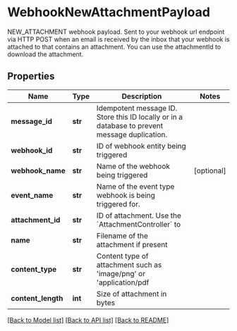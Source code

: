 # WebhookNewAttachmentPayload

NEW_ATTACHMENT webhook payload. Sent to your webhook url endpoint via HTTP POST when an email is received by the inbox that your webhook is attached to that contains an attachment. You can use the attachmentId to download the attachment.
## Properties
Name | Type | Description | Notes
------------ | ------------- | ------------- | -------------
**message_id** | **str** | Idempotent message ID. Store this ID locally or in a database to prevent message duplication. | 
**webhook_id** | **str** | ID of webhook entity being triggered | 
**webhook_name** | **str** | Name of the webhook being triggered | [optional] 
**event_name** | **str** | Name of the event type webhook is being triggered for. | 
**attachment_id** | **str** | ID of attachment. Use the &#x60;AttachmentController&#x60; to | 
**name** | **str** | Filename of the attachment if present | 
**content_type** | **str** | Content type of attachment such as &#39;image/png&#39; or &#39;application/pdf | 
**content_length** | **int** | Size of attachment in bytes | 

[[Back to Model list]](../README#documentation-for-models) [[Back to API list]](../README#documentation-for-api-endpoints) [[Back to README]](../README)


